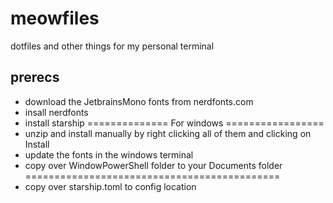 # meowfiles
dotfiles and other things for my personal terminal


## prerecs
- download the JetbrainsMono fonts from nerdfonts.com
- insall nerdfonts
- install starship
============== For windows =================
- unzip and install manually by right clicking all of them and clicking on Install
- update the fonts in the windows terminal
- copy over WindowPowerShell folder to your Documents folder
============================================
- copy over starship.toml to config location
